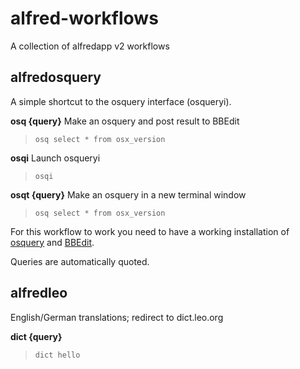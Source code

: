 # alfred-workflows
A collection of alfredapp v2 workflows

## alfredosquery
A simple shortcut to the osquery interface (osqueryi).

**osq {query}** Make an osquery and post result to BBEdit
>`osq select * from osx_version`

**osqi** Launch osqueryi
>`osqi`

**osqt {query}** Make an osquery in a new terminal window
>`osq select * from osx_version`

For this workflow to work you need to have a working installation of [osquery](https://osquery.io) and [BBEdit](http://www.barebones.com/products/bbedit/).

Queries are automatically quoted.

## alfredleo
English/German translations; redirect to dict.leo.org

**dict {query}**
>`dict hello`
